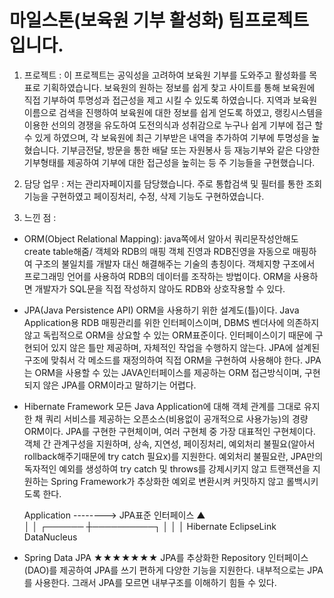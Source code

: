 # 마일스톤(보육원 기부 활성화) 팀프로젝트입니다.


1. 프로젝트 : 이 프로젝트는 공익성을 고려하여 보육원 기부를 도와주고 활성화를 목표로 기획하였습니다.
보육원의 원하는 정보를 쉽게 찾고 사이트를 통해 보육원에 직접 기부하여 투명성과 접근성을 제고 시킬 수 있도록 하였습니다. 
지역과 보육원 이름으로 검색을 진행하여 보육원에 대한 정보를 쉽게 얻도록 하였고, 랭킹시스템을 이용한 선의의 경쟁을 유도하여 도전의식과 성취감으로 누구나 쉽게 기부에 접근 할 수 있게 하였으며, 각 보육원에 최근 기부받은 내역을 추가하여 기부에 투명성을 높혔습니다. 기부금전달, 방문을 통한 배달 또는 자원봉사 등 재능기부와 같은 다양한 기부형태를 제공하여 기부에 대한 접근성을 높히는 등 주 기능들을 구현했습니다.


2. 담당 업무 : 저는 관리자페이지를 담당했습니다. 주로 통합검색 및 필터를 통한 조회기능을 구현하였고 페이징처리, 수정, 삭제 기능도 구현하였습니다.


3. 느낀 점 : 




- ORM(Object Relational Mapping): java쪽에서 알아서 쿼리문작성안해도 create table해줌/ 객체와 RDB의 매핑
	객체 진영과 RDB진영을 자동으로 매핑하여 구조의 불일치를 개발자 대신 해결해주는 기술의 총칭이다.
	객체지향 구조에서 프로그래밍 언어를 사용하여 RDB의 데이터를 조작하는 방법이다.
	ORM을 사용하면 개발자가 SQL문을 직접 작성하지 않아도 RDB와 상호작용할 수 있다.

- JPA(Java Persistence API)
	ORM을 사용하기 위한 설계도(틀)이다.
	Java Application용 RDB 매핑관리를 위한 인터페이스이며, DBMS 벤더사에 의존하지 않고 독립적으로 ORM을 상요할 수 있는 ORM표준이다.
	인터페이스이기 때문에 구현되어 있지 않은 틀만 제공하며, 자체적인 작업을 수행하지 않는다.
	JPA에 설계된 구조에 맞춰서 각 메소드를 재정의하여 직접 ORM을 구현하여 사용해야 한다.
	JPA는 ORM을 사용할 수 있는 JAVA인터페이스를 제공하는 ORM 접근방식이며, 구현되지 않은 JPA를 ORM이라고 말하기는 어렵다.

- Hibernate Framework
	모든 Java Application에 대해 객체 관계를 그대로 유지한 채 쿼리 서비스를 제공하는 오픈소스(비용없이 공개적으로 사용가능)의 경량 ORM이다.
	JPA를 구현한 구현체이며, 여러 구현체 중 가장 대표적인 구현체이다.
	객체 간 관계구성을 지원하며, 상속, 지연성, 페이징처리, 예외처리 불필요(알아서 rollback해주기때문에 try catch 필요x)를 지원한다.
	예외처리 불필요란, JPA만의 독자적인 예외를 생성하여 try catch 및 throws를 강제시키지 않고
	트랜잭션을 지원하는 Spring Framework가 추상화한 예외로 변환시켜 커밋하지 않고 롤백시키도록 한다.

	Application --------> JPA표준 인터페이스
        	 ▲	
  	 	 │
                 │
         ┌────── ┼──────────┐
         │       │          │
   Hibernate  EclipseLink  DataNucleus

	
- Spring Data JPA ★★★★★★★
	JPA를 추상화한 Repository 인터페이스(DAO)를 제공하여 JPA를 쓰기 편하게 다양한 기능을 지원한다.
	내부적으로는 JPA를 사용한다. 그래서 JPA를 모르면 내부구조를 이해하기 힘들 수 있다.
